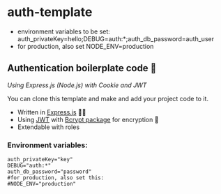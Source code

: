 # auth-template
- environment variables to be set:
  auth_privateKey=hello;DEBUG=auth:*;auth_db_password=auth_user
- for production, also set NODE_ENV=production
## Authentication boilerplate code 🔑
*Using Express.js (Node.js) with Cookie and JWT*

You can clone this template and make and add your project code to it.
- Written in [Express.js](https://expressjs.com/) 🤘🏻
- Using [JWT](https://jwt.io/) with [Bcrypt package](https://www.npmjs.com/package/bcrypt) for encryption 🔐
- Extendable with roles
  
### Environment variables:
```Shell
auth_privateKey="key"
DEBUG="auth:*"
auth_db_password="password"
#for production, also set this:
#NODE_ENV="production"
```

